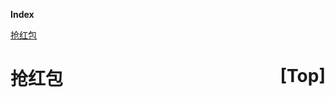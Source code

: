 <a name="index">**Index**</a>

<a href="#0">抢红包</a>  

# <a name="0">抢红包</a><a style="float:right;text-decoration:none;" href="#index">[Top]</a>
